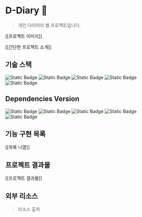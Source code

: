 # D-Diary 📖

> 개인 다이어리 웹 프로젝트입니다.

[[프로젝트 이미지]]

[[간단한 프로젝트 소개]]

## 기술 스택

![Static Badge](https://img.shields.io/badge/HTML5-E34F26?style=for-the-badge&logo=html5&logoColor=white)
![Static Badge](https://img.shields.io/badge/CSS3-1572B6?style=for-the-badge&logo=css3&logoColor=white)
![Static Badge](https://img.shields.io/badge/TypeScript-3178C6?style=for-the-badge&logo=typescript&logoColor=white)
![Static Badge](https://img.shields.io/badge/React-61DAFB?style=for-the-badge&logo=react&logoColor=white)
![Static Badge](https://img.shields.io/badge/Firebase-FFCA28?style=for-the-badge&logo=firebase&logoColor=white)

## Dependencies Version

![Static Badge](https://img.shields.io/badge/react-ver_18.2.0-61DAFB?style=flat-square)
![Static Badge](https://img.shields.io/badge/react--dom-ver_18.2.0-61DAFB?style=flat-square)
![Static Badge](https://img.shields.io/badge/react--router--dom-ver_6.22.0-61DAFB?style=flat-square)
![Static Badge](https://img.shields.io/badge/styled--components-ver_6.1.8-61DAFB?style=flat-square)
![Static Badge](https://img.shields.io/badge/styled--reset-ver_4.5.2-61DAFB?style=flat-square)

## 기능 구현 목록

[[목록 나열]]

## 프로젝트 결과물

[[프로젝트 결과물]]

## 외부 리소스

> 리소스 출처
